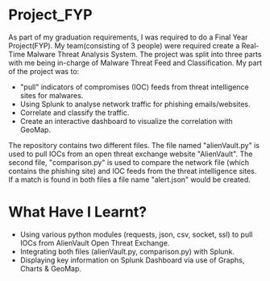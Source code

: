 # Project_FYP
As part of my graduation requirements, I was required to do a Final Year Project(FYP). My team(consisting of 3 people) were required create a Real-Time Malware Threat
Analysis System. The project was split into three parts with me being in-charge of Malware Threat Feed and Classification. My part of the project was to:
+ "pull" indicators of compromises (IOC) feeds from threat intelligence sites for malwares.
+ Using Splunk to analyse network traffic for phishing emails/websites.
+ Correlate and classify the traffic.
+ Create an interactive dashboard to visualize the correlation with GeoMap.

The repository contains two different files. The file named "alienVault.py" is used to pull IOCs from an open threat exchange website "AlienVault". The second file,
"comparison.py" is used to compare the network file (which contains the phishing site) and IOC feeds from the threat intelligence sites. If a match is found in both files
a file name "alert.json" would be created. 


# What Have I Learnt?
+ Using various python modules (requests, json, csv, socket, ssl) to pull IOCs from AlienVault Open Threat Exchange.
+ Integrating both files (alienVault.py, comparison.py) with Splunk.
+ Displaying key information on Splunk Dashboard via use of Graphs, Charts & GeoMap.

